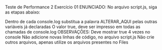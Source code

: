 Teste de Performance 2
Exercício 01
ENUNCIADO:
No arquivo script.js, siga as etapas abaixo:

Dentro de cada console.log substitua a palavra ALTERAR_AQUI pelas outras variáveis já declaradas
O valor true, deve ser impresso em todas as chamadas de console.log
OBSERVAÇÕES:
Deve mostrar true 4 vezes no console
Não adicione novas linhas de código, no arquivo script.js
Não crie outros arquivos, apenas utilize os arquivos presentes no Files
